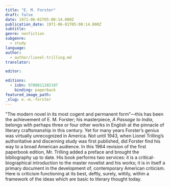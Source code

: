 ```yaml
---
title: "E. M. Forster"
draft: false
date: 1971-06-01T05:00:14.000Z
publication_date: 1971-06-01T05:00:14.000Z
subtitle:
genre: nonfiction
subgenre:
  - study
language:
author:
  - author/lionel-trilling.md
translator:

editor:

editions:
  - isbn: 9780811202107
    binding: paperback
featured_image_path:
_slug: e.-m.-forster
---
```


"The modern novel in its most cogent and permanent form”––this has been the achievement of E. M. Forster; his masterpiece, _A Passage to India_, belongs with perhaps three or four other works in English at the pinnacle of literary craftsmanship in this century. Yet for many years Forster’s genius was virtually unrecognized in America. Not until 1943, when Lionel Trilling’s authoritative and discerning study was first published, did Forster find his way to a broad American audience. In this 1964 revision of the first paperbook edition, Mr. Trilling added a preface and brought the bibliography up to date. His book performs two services: it is a critical-biographical introduction to the master novelist and his works; it is in itself a primary document in the development of, contemporary American criticism. Here is criticism functioning at its best, deftly, surely, wittily, within a framework of the ideas which are basic to literary thought today.

